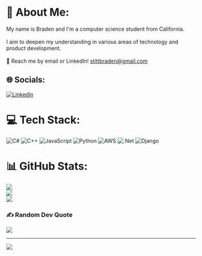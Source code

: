 # 💫 About Me:
My name is Braden and I'm a computer science student from California.<br><br>I aim to deepen my understanding in various areas of technology and product development.<br><br>💬 Reach me by email or LinkedIn! stittbraden@gmail.com


## 🌐 Socials:
[![LinkedIn](https://img.shields.io/badge/LinkedIn-%230077B5.svg?logo=linkedin&logoColor=white)](https://www.linkedin.com/in/braden-stitt-394b78235/) 

# 💻 Tech Stack:
![C#](https://img.shields.io/badge/c%23-%23239120.svg?style=for-the-badge&logo=c-sharp&logoColor=white) ![C++](https://img.shields.io/badge/c++-%2300599C.svg?style=for-the-badge&logo=c%2B%2B&logoColor=white) ![JavaScript](https://img.shields.io/badge/javascript-%23323330.svg?style=for-the-badge&logo=javascript&logoColor=%23F7DF1E) ![Python](https://img.shields.io/badge/python-3670A0?style=for-the-badge&logo=python&logoColor=ffdd54) ![AWS](https://img.shields.io/badge/AWS-%23FF9900.svg?style=for-the-badge&logo=amazon-aws&logoColor=white) ![.Net](https://img.shields.io/badge/.NET-5C2D91?style=for-the-badge&logo=.net&logoColor=white) ![Django](https://img.shields.io/badge/django-%23092E20.svg?style=for-the-badge&logo=django&logoColor=white)
# 📊 GitHub Stats:
![](https://github-readme-stats-sigma-five.vercel.app/api?username=BradenStitt&theme=radical&hide_border=false&include_all_commits=true&count_private=true)<br/>
![](https://github-readme-streak-stats.herokuapp.com/?user=BradenStitt&theme=radical&hide_border=false)<br/>
![](https://github-readme-stats-sigma-five.vercel.app/api/top-langs/?username=BradenStitt&theme=radical&hide_border=false&include_all_commits=true&count_private=true&layout=compact)

### ✍️ Random Dev Quote
![](https://quotes-github-readme.vercel.app/api?type=horizontal&theme=radical)

---
[![](https://visitcount.itsvg.in/api?id=BradenStitt&icon=0&color=10)](https://visitcount.itsvg.in)

<!-- Proudly created with GPRM ( https://gprm.itsvg.in ) -->
